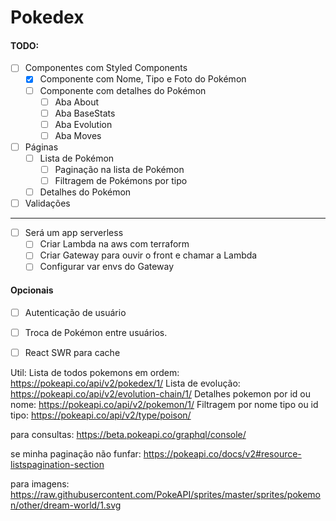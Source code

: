 # Pokedex

#### TODO:
- [ ] Componentes com Styled Components
  - [x] Componente com Nome, Tipo e Foto do Pokémon
  - [ ] Componente com detalhes do Pokémon
    - [ ] Aba About
    - [ ] Aba BaseStats
    - [ ] Aba Evolution
    - [ ] Aba Moves
- [ ] Páginas
  - [ ] Lista de Pokémon
    - [ ] Paginação na lista de Pokémon
    - [ ] Filtragem de Pokémons por tipo
  - [ ] Detalhes do Pokémon
- [ ] Validações
---
- [ ] Será um app serverless
  - [ ] Criar Lambda na aws com terraform
  - [ ] Criar Gateway para ouvir o front e chamar a Lambda
  - [ ] Configurar var envs do Gateway

#### Opcionais
- [ ] Autenticação de usuário
- [ ] Troca de Pokémon entre usuários.
- [ ] React SWR para cache


Util:
  Lista de todos pokemons em ordem: https://pokeapi.co/api/v2/pokedex/1/
  Lista de evolução: https://pokeapi.co/api/v2/evolution-chain/1/
  Detalhes pokemon por id ou nome: https://pokeapi.co/api/v2/pokemon/1/
  Filtragem por nome tipo ou id tipo: https://pokeapi.co/api/v2/type/poison/

  para consultas: https://beta.pokeapi.co/graphql/console/

  se minha paginação não funfar: https://pokeapi.co/docs/v2#resource-listspagination-section

  para imagens: https://raw.githubusercontent.com/PokeAPI/sprites/master/sprites/pokemon/other/dream-world/1.svg


